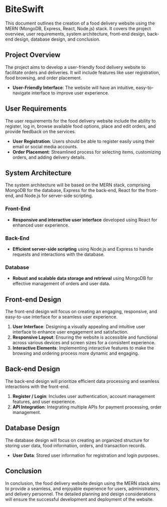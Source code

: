 # BiteSwift

This document outlines the creation of a food delivery website using the MERN (MongoDB, Express, React, Node.js) stack. It covers the project overview, user requirements, system architecture, front-end design, back-end design, database design, and conclusion.

## Project Overview

The project aims to develop a user-friendly food delivery website to facilitate orders and deliveries. It will include features like user registration, food browsing, and order placement.

- **User-Friendly Interface**: The website will have an intuitive, easy-to-navigate interface to improve user experience.
<!-- - ***:  -->

## User Requirements

The user requirements for the food delivery website include the ability to register, log in, browse available food options, place and edit orders, and provide feedback on the services.

- **User Registration**: Users should be able to register easily using their email or social media accounts.
- **Order Placement**: Streamlined process for selecting items, customizing orders, and adding delivery details.

## System Architecture

The system architecture will be based on the MERN stack, comprising MongoDB for the database, Express for the back-end, React for the front-end, and Node.js for server-side scripting.

### Front-End

- **Responsive and interactive user interface** developed using React for enhanced user experience.

### Back-End

- **Efficient server-side scripting** using Node.js and Express to handle requests and interactions with the database.

### Database

- **Robust and scalable data storage and retrieval** using MongoDB for effective management of orders and user data.

## Front-end Design

The front-end design will focus on creating an engaging, responsive, and easy-to-use interface for a seamless user experience.

1. **User Interface**: Designing a visually appealing and intuitive user interface to enhance user engagement and satisfaction.
2. **Responsive Layout**: Ensuring the website is accessible and functional across various devices and screen sizes for a consistent experience.
3. **Interactive Elements**: Implementing interactive features to make the browsing and ordering process more dynamic and engaging.

## Back-end Design

The back-end design will prioritize efficient data processing and seamless interactions with the front-end.

1. **Register / Login**: Includes user authentication, account management features, and user experience.
2. **API Integration**: Integrating multiple APIs for payment processing, order management.

## Database Design

The database design will focus on creating an organized structure for storing user data, food information, orders, and transaction records.

- **User Data**: Stored user information for registration and login purposes.


## Conclusion

In conclusion, the food delivery website design using the MERN stack aims to provide a seamless, and enjoyable experience for users, administrators, and delivery personnel. The detailed planning and design considerations will ensure the successful development and deployment of the website.
